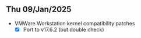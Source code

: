 ## Thu 09/Jan/2025

- VMWare Workstation kernel compatibility patches
  - [x] Port to v17.6.2 (but double check)
